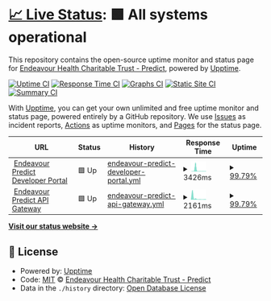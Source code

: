 # [📈 Live Status](https://endeavour-predict.github.io/endeavour-predict-upptime): <!--live status--> **🟩 All systems operational**

This repository contains the open-source uptime monitor and status page for [ Endeavour Health Charitable Trust - Predict](https://endeavour-predict.github.io/endeavour-predict-upptime), powered by [Upptime](https://github.com/upptime/upptime).

[![Uptime CI](https://github.com/endeavour-predict/endeavour-predict-upptime/workflows/Uptime%20CI/badge.svg)](https://github.com/endeavour-predict/endeavour-predict-upptime/actions?query=workflow%3A%22Uptime+CI%22)
[![Response Time CI](https://github.com/endeavour-predict/endeavour-predict-upptime/workflows/Response%20Time%20CI/badge.svg)](https://github.com/endeavour-predict/endeavour-predict-upptime/actions?query=workflow%3A%22Response+Time+CI%22)
[![Graphs CI](https://github.com/endeavour-predict/endeavour-predict-upptime/workflows/Graphs%20CI/badge.svg)](https://github.com/endeavour-predict/endeavour-predict-upptime/actions?query=workflow%3A%22Graphs+CI%22)
[![Static Site CI](https://github.com/endeavour-predict/endeavour-predict-upptime/workflows/Static%20Site%20CI/badge.svg)](https://github.com/endeavour-predict/endeavour-predict-upptime/actions?query=workflow%3A%22Static+Site+CI%22)
[![Summary CI](https://github.com/endeavour-predict/endeavour-predict-upptime/workflows/Summary%20CI/badge.svg)](https://github.com/endeavour-predict/endeavour-predict-upptime/actions?query=workflow%3A%22Summary+CI%22)

With [Upptime](https://upptime.js.org), you can get your own unlimited and free uptime monitor and status page, powered entirely by a GitHub repository. We use [Issues](https://github.com/endeavour-predict/endeavour-predict-upptime/issues) as incident reports, [Actions](https://github.com/endeavour-predict/endeavour-predict-upptime/actions) as uptime monitors, and [Pages](https://endeavour-predict.github.io/endeavour-predict-upptime) for the status page.

<!--start: status pages-->
<!-- This summary is generated by Upptime (https://github.com/upptime/upptime) -->
<!-- Do not edit this manually, your changes will be overwritten -->
<!-- prettier-ignore -->
| URL | Status | History | Response Time | Uptime |
| --- | ------ | ------- | ------------- | ------ |
| <img alt="" src="https://icons.duckduckgo.com/ip3/endeavour-predict-apim.developer.azure-api.net.ico" height="13"> [Endeavour Predict Developer Portal](https://endeavour-predict-apim.developer.azure-api.net) | 🟩 Up | [endeavour-predict-developer-portal.yml](https://github.com/endeavour-predict/endeavour-predict-upptime/commits/HEAD/history/endeavour-predict-developer-portal.yml) | <details><summary><img alt="Response time graph" src="./graphs/endeavour-predict-developer-portal/response-time-week.png" height="20"> 3426ms</summary><br><a href="https://endeavour-predict.github.io/endeavour-predict-upptime/history/endeavour-predict-developer-portal"><img alt="Response time 2792" src="https://img.shields.io/endpoint?url=https%3A%2F%2Fraw.githubusercontent.com%2Fendeavour-predict%2Fendeavour-predict-upptime%2FHEAD%2Fapi%2Fendeavour-predict-developer-portal%2Fresponse-time.json"></a><br><a href="https://endeavour-predict.github.io/endeavour-predict-upptime/history/endeavour-predict-developer-portal"><img alt="24-hour response time 946" src="https://img.shields.io/endpoint?url=https%3A%2F%2Fraw.githubusercontent.com%2Fendeavour-predict%2Fendeavour-predict-upptime%2FHEAD%2Fapi%2Fendeavour-predict-developer-portal%2Fresponse-time-day.json"></a><br><a href="https://endeavour-predict.github.io/endeavour-predict-upptime/history/endeavour-predict-developer-portal"><img alt="7-day response time 3426" src="https://img.shields.io/endpoint?url=https%3A%2F%2Fraw.githubusercontent.com%2Fendeavour-predict%2Fendeavour-predict-upptime%2FHEAD%2Fapi%2Fendeavour-predict-developer-portal%2Fresponse-time-week.json"></a><br><a href="https://endeavour-predict.github.io/endeavour-predict-upptime/history/endeavour-predict-developer-portal"><img alt="30-day response time 2792" src="https://img.shields.io/endpoint?url=https%3A%2F%2Fraw.githubusercontent.com%2Fendeavour-predict%2Fendeavour-predict-upptime%2FHEAD%2Fapi%2Fendeavour-predict-developer-portal%2Fresponse-time-month.json"></a><br><a href="https://endeavour-predict.github.io/endeavour-predict-upptime/history/endeavour-predict-developer-portal"><img alt="1-year response time 2792" src="https://img.shields.io/endpoint?url=https%3A%2F%2Fraw.githubusercontent.com%2Fendeavour-predict%2Fendeavour-predict-upptime%2FHEAD%2Fapi%2Fendeavour-predict-developer-portal%2Fresponse-time-year.json"></a></details> | <details><summary><a href="https://endeavour-predict.github.io/endeavour-predict-upptime/history/endeavour-predict-developer-portal">99.79%</a></summary><a href="https://endeavour-predict.github.io/endeavour-predict-upptime/history/endeavour-predict-developer-portal"><img alt="All-time uptime 99.09%" src="https://img.shields.io/endpoint?url=https%3A%2F%2Fraw.githubusercontent.com%2Fendeavour-predict%2Fendeavour-predict-upptime%2FHEAD%2Fapi%2Fendeavour-predict-developer-portal%2Fuptime.json"></a><br><a href="https://endeavour-predict.github.io/endeavour-predict-upptime/history/endeavour-predict-developer-portal"><img alt="24-hour uptime 100.00%" src="https://img.shields.io/endpoint?url=https%3A%2F%2Fraw.githubusercontent.com%2Fendeavour-predict%2Fendeavour-predict-upptime%2FHEAD%2Fapi%2Fendeavour-predict-developer-portal%2Fuptime-day.json"></a><br><a href="https://endeavour-predict.github.io/endeavour-predict-upptime/history/endeavour-predict-developer-portal"><img alt="7-day uptime 99.79%" src="https://img.shields.io/endpoint?url=https%3A%2F%2Fraw.githubusercontent.com%2Fendeavour-predict%2Fendeavour-predict-upptime%2FHEAD%2Fapi%2Fendeavour-predict-developer-portal%2Fuptime-week.json"></a><br><a href="https://endeavour-predict.github.io/endeavour-predict-upptime/history/endeavour-predict-developer-portal"><img alt="30-day uptime 99.09%" src="https://img.shields.io/endpoint?url=https%3A%2F%2Fraw.githubusercontent.com%2Fendeavour-predict%2Fendeavour-predict-upptime%2FHEAD%2Fapi%2Fendeavour-predict-developer-portal%2Fuptime-month.json"></a><br><a href="https://endeavour-predict.github.io/endeavour-predict-upptime/history/endeavour-predict-developer-portal"><img alt="1-year uptime 99.09%" src="https://img.shields.io/endpoint?url=https%3A%2F%2Fraw.githubusercontent.com%2Fendeavour-predict%2Fendeavour-predict-upptime%2FHEAD%2Fapi%2Fendeavour-predict-developer-portal%2Fuptime-year.json"></a></details>
| <img alt="" src="https://icons.duckduckgo.com/ip3/endeavour-predict-apim.azure-api.net.ico" height="13"> [Endeavour Predict API Gateway](https://endeavour-predict-apim.azure-api.net) | 🟩 Up | [endeavour-predict-api-gateway.yml](https://github.com/endeavour-predict/endeavour-predict-upptime/commits/HEAD/history/endeavour-predict-api-gateway.yml) | <details><summary><img alt="Response time graph" src="./graphs/endeavour-predict-api-gateway/response-time-week.png" height="20"> 2161ms</summary><br><a href="https://endeavour-predict.github.io/endeavour-predict-upptime/history/endeavour-predict-api-gateway"><img alt="Response time 1754" src="https://img.shields.io/endpoint?url=https%3A%2F%2Fraw.githubusercontent.com%2Fendeavour-predict%2Fendeavour-predict-upptime%2FHEAD%2Fapi%2Fendeavour-predict-api-gateway%2Fresponse-time.json"></a><br><a href="https://endeavour-predict.github.io/endeavour-predict-upptime/history/endeavour-predict-api-gateway"><img alt="24-hour response time 599" src="https://img.shields.io/endpoint?url=https%3A%2F%2Fraw.githubusercontent.com%2Fendeavour-predict%2Fendeavour-predict-upptime%2FHEAD%2Fapi%2Fendeavour-predict-api-gateway%2Fresponse-time-day.json"></a><br><a href="https://endeavour-predict.github.io/endeavour-predict-upptime/history/endeavour-predict-api-gateway"><img alt="7-day response time 2161" src="https://img.shields.io/endpoint?url=https%3A%2F%2Fraw.githubusercontent.com%2Fendeavour-predict%2Fendeavour-predict-upptime%2FHEAD%2Fapi%2Fendeavour-predict-api-gateway%2Fresponse-time-week.json"></a><br><a href="https://endeavour-predict.github.io/endeavour-predict-upptime/history/endeavour-predict-api-gateway"><img alt="30-day response time 1754" src="https://img.shields.io/endpoint?url=https%3A%2F%2Fraw.githubusercontent.com%2Fendeavour-predict%2Fendeavour-predict-upptime%2FHEAD%2Fapi%2Fendeavour-predict-api-gateway%2Fresponse-time-month.json"></a><br><a href="https://endeavour-predict.github.io/endeavour-predict-upptime/history/endeavour-predict-api-gateway"><img alt="1-year response time 1754" src="https://img.shields.io/endpoint?url=https%3A%2F%2Fraw.githubusercontent.com%2Fendeavour-predict%2Fendeavour-predict-upptime%2FHEAD%2Fapi%2Fendeavour-predict-api-gateway%2Fresponse-time-year.json"></a></details> | <details><summary><a href="https://endeavour-predict.github.io/endeavour-predict-upptime/history/endeavour-predict-api-gateway">99.79%</a></summary><a href="https://endeavour-predict.github.io/endeavour-predict-upptime/history/endeavour-predict-api-gateway"><img alt="All-time uptime 99.09%" src="https://img.shields.io/endpoint?url=https%3A%2F%2Fraw.githubusercontent.com%2Fendeavour-predict%2Fendeavour-predict-upptime%2FHEAD%2Fapi%2Fendeavour-predict-api-gateway%2Fuptime.json"></a><br><a href="https://endeavour-predict.github.io/endeavour-predict-upptime/history/endeavour-predict-api-gateway"><img alt="24-hour uptime 100.00%" src="https://img.shields.io/endpoint?url=https%3A%2F%2Fraw.githubusercontent.com%2Fendeavour-predict%2Fendeavour-predict-upptime%2FHEAD%2Fapi%2Fendeavour-predict-api-gateway%2Fuptime-day.json"></a><br><a href="https://endeavour-predict.github.io/endeavour-predict-upptime/history/endeavour-predict-api-gateway"><img alt="7-day uptime 99.79%" src="https://img.shields.io/endpoint?url=https%3A%2F%2Fraw.githubusercontent.com%2Fendeavour-predict%2Fendeavour-predict-upptime%2FHEAD%2Fapi%2Fendeavour-predict-api-gateway%2Fuptime-week.json"></a><br><a href="https://endeavour-predict.github.io/endeavour-predict-upptime/history/endeavour-predict-api-gateway"><img alt="30-day uptime 99.09%" src="https://img.shields.io/endpoint?url=https%3A%2F%2Fraw.githubusercontent.com%2Fendeavour-predict%2Fendeavour-predict-upptime%2FHEAD%2Fapi%2Fendeavour-predict-api-gateway%2Fuptime-month.json"></a><br><a href="https://endeavour-predict.github.io/endeavour-predict-upptime/history/endeavour-predict-api-gateway"><img alt="1-year uptime 99.09%" src="https://img.shields.io/endpoint?url=https%3A%2F%2Fraw.githubusercontent.com%2Fendeavour-predict%2Fendeavour-predict-upptime%2FHEAD%2Fapi%2Fendeavour-predict-api-gateway%2Fuptime-year.json"></a></details>

<!--end: status pages-->

[**Visit our status website →**](https://endeavour-predict.github.io/endeavour-predict-upptime)

## 📄 License

- Powered by: [Upptime](https://github.com/upptime/upptime)
- Code: [MIT](./LICENSE) © [ Endeavour Health Charitable Trust - Predict](https://endeavour-predict.github.io/endeavour-predict-upptime)
- Data in the `./history` directory: [Open Database License](https://opendatacommons.org/licenses/odbl/1-0/)
